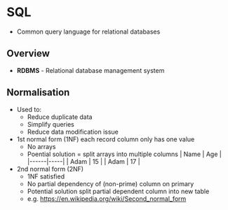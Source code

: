 # SQL
* Common query language for relational databases
## Overview
* **RDBMS** - Relational database management system
## Normalisation
* Used to:
  * Reduce duplicate data
  * Simplify queries
  * Reduce data modification issue
* 1st normal form (1NF) each record column only has one value
  * No arrays
  * Poential solution = split arrays into multiple columns
 | Name | Age |
|------|-----|
| Adam | 15  |
| Adam | 17  |
* 2nd normal form (2NF)
  * 1NF satisfied
  * No partial dependency of (non-prime) column on primary
  * Potential solution split partial dependent column into new table
  * e.g. https://en.wikipedia.org/wiki/Second_normal_form
